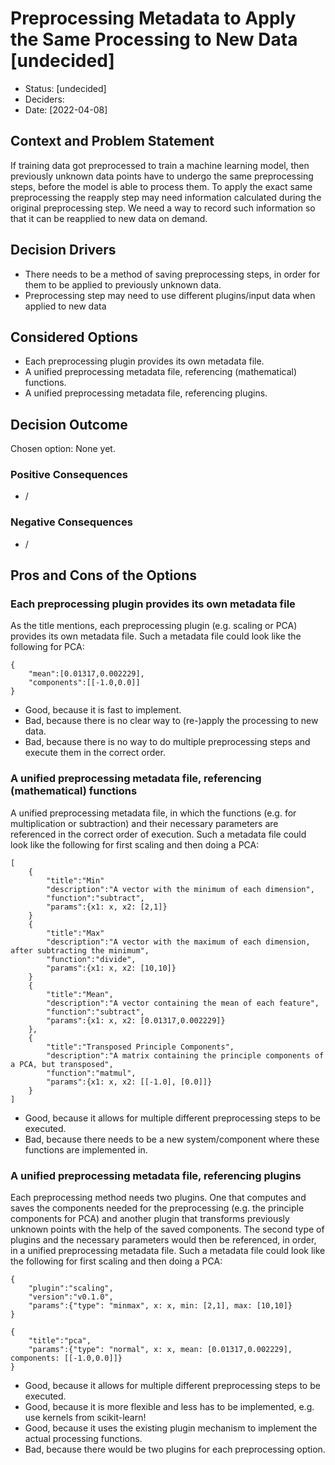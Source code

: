 # Preprocessing Metadata to Apply the Same Processing to New Data [undecided]

* Status: [undecided]
* Deciders: 
* Date: [2022-04-08]


## Context and Problem Statement

If training data got preprocessed to train a machine learning model, then previously unknown data points have to undergo the same preprocessing steps, before the model is able to process them.
To apply the exact same preprocessing the reapply step may need information calculated during the original preprocessing step.
We need a way to record such information so that it can be reapplied to new data on demand.

## Decision Drivers <!-- optional -->

* There needs to be a method of saving preprocessing steps, in order for them to be applied to previously unknown data.
* Preprocessing step may need to use different plugins/input data when applied to new data

## Considered Options

* Each preprocessing plugin provides its own metadata file.
* A unified preprocessing metadata file, referencing (mathematical) functions.
* A unified preprocessing metadata file, referencing plugins.

## Decision Outcome

Chosen option: None yet.

### Positive Consequences <!-- optional -->

* /

### Negative Consequences <!-- optional -->

* /

## Pros and Cons of the Options <!-- optional -->

### Each preprocessing plugin provides its own metadata file

As the title mentions, each preprocessing plugin (e.g. scaling or PCA) provides its own metadata file.
Such a metadata file could look like the following for PCA:

```{code-block} json
{
    "mean":[0.01317,0.002229],
    "components":[[-1.0,0.0]]
}
```

* Good, because it is fast to implement.
* Bad, because there is no clear way to (re-)apply the processing to new data.
* Bad, because there is no way to do multiple preprocessing steps and execute them in the correct order.

### A unified preprocessing metadata file, referencing (mathematical) functions

A unified preprocessing metadata file, in which the functions (e.g. for multiplication or subtraction) and their necessary parameters are referenced in the correct order of execution.
Such a metadata file could look like the following for first scaling and then doing a PCA:

```{code-block} json
[
    {
        "title":"Min"
        "description":"A vector with the minimum of each dimension",
        "function":"subtract",
        "params":{x1: x, x2: [2,1]}
    }
    {
        "title":"Max"
        "description":"A vector with the maximum of each dimension, after subtracting the minimum",
        "function":"divide",
        "params":{x1: x, x2: [10,10]}
    }
    {
        "title":"Mean",
        "description":"A vector containing the mean of each feature",
        "function":"subtract",
        "params":{x1: x, x2: [0.01317,0.002229]}
    },
    {
        "title":"Transposed Principle Components",
        "description":"A matrix containing the principle components of a PCA, but transposed",
        "function":"matmul",
        "params":{x1: x, x2: [[-1.0], [0.0]]}
    }
]
```

* Good, because it allows for multiple different preprocessing steps to be executed.
* Bad, because there needs to be a new system/component where these functions are implemented in.

### A unified preprocessing metadata file, referencing plugins

Each preprocessing method needs two plugins. One that computes and saves the components needed for the preprocessing 
(e.g. the principle components for PCA) and another plugin that transforms previously unknown points with the help of the saved components. 
The second type of plugins and the necessary parameters would then be referenced, in order, in a unified preprocessing metadata file.
Such a metadata file could look like the following for first scaling and then doing a PCA:

```{code-block} json
{
    "plugin":"scaling",
    "version":"v0.1.0",
    "params":{"type": "minmax", x: x, min: [2,1], max: [10,10]}
}
```

```{code-block} json
{
    "title":"pca",
    "params":{"type": "normal", x: x, mean: [0.01317,0.002229], components: [[-1.0,0.0]]}
}
```

* Good, because it allows for multiple different preprocessing steps to be executed.
* Good, because it is more flexible and less has to be implemented, e.g. use kernels from scikit-learn!
* Good, because it uses the existing plugin mechanism to implement the actual processing functions.
* Bad, because there would be two plugins for each preprocessing option.

<!-- markdownlint-disable-file MD013 -->
